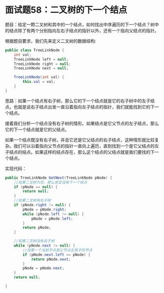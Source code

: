 # 面试题58：二叉树的下一个结点

题目：给定一颗二叉树和其中的一个结点，如何找出中序遍历的下一个结点？树中的结点除了有两个分别指向左右子结点的指针以外，还有一个指向父结点的指针。

根据题目要求，我们先来定义二叉树的数据结构:

```java
public class TreeLinkNode {
    int val;
    TreeLinkNode left = null;
    TreeLinkNode right = null;
    TreeLinkNode next = null;

    TreeLinkNode(int val) {
        this.val = val;
    }
}
```

思路：如果一个结点有右子树，那么它的下一个结点就是它的右子树中的左子结点。也就是说右子结点出发一直沿着指向左子结点的指针，我们就能找到它的下一个结点。

接着我们分析一个结点没有右子树的情形。如果结点是它父节点的左子结点，那么它的下一个结点就是它的父结点。

如果一个结点既没有右子树，并且它还是它父结点的右子结点，这种情形就比较复杂。我们可以沿着指向父节点的指针一直向上遍历，直到找到一个是它父结点的左子结点的结点。如果这样的结点存在，那么这个结点的父结点就是我们要找的下一个结点。

实现代码：

```java
public TreeLinkNode GetNext(TreeLinkNode pNode) {
    //如果二叉树为空，那么肯定没有下一个结点
    if (pNode == null) {
        return null;
    }
    //如果二叉树有右子树
    if (pNode.right != null) {
        pNode = pNode.right;
        while (pNode.left != null) {
            pNode = pNode.left;
        }
        return pNode;
    }

    //如果二叉树没有右子树
    while (pNode.next != null) {
        //找第一个当前节点是父节点左孩子的节点
        if (pNode.next.left == pNode) {
            return pNode.next;
        }
        pNode = pNode.next;
    }
    return null;

}
```

